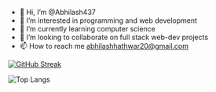 - 👋 Hi, I’m @Abhilash437
- 👀 I’m interested in programming and web development
- 🌱 I’m currently learning computer science
- 💞️ I’m looking to collaborate on full stack web-dev projects
- 📫 How to reach me abhilashhathwar20@gmail.com

[![GitHub Streak](https://github-readme-streak-stats.herokuapp.com?user=Abhilash437&theme=dark)](https://git.io/streak-stats)

![Top Langs](https://github-readme-stats.vercel.app/api/top-langs/?username=Abhilash437&layout=compact&theme=vision-friendly-dark)

<!---
Abhilash437/Abhilash437 is a ✨ special ✨ repository because its `README.md` (this file) appears on your GitHub profile.
You can click the Preview link to take a look at your changes.
--->
